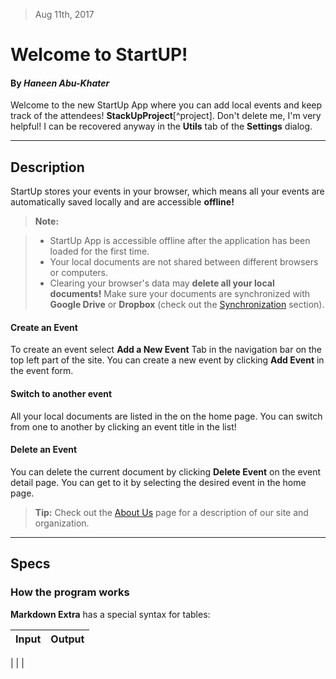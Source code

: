 > Aug 11th, 2017

Welcome to StartUP!
===================
#### By _**Haneen Abu-Khater**_

Welcome to the new StartUp App where you can add local events and keep track of the attendees! **StackUpProject**[^project]. Don't delete me, I'm very helpful! I can be recovered anyway in the **Utils** tab of the <i class="icon-cog"></i> **Settings** dialog.


----------


Description
-------------

StartUp stores your events in your browser, which means all your events are automatically saved locally and are accessible **offline!**

> **Note:**

> - StartUp App is accessible offline after the application has been loaded for the first time.
> - Your local documents are not shared between different browsers or computers.
> - Clearing your browser's data may **delete all your local documents!** Make sure your documents are synchronized with **Google Drive** or **Dropbox** (check out the [<i class="icon-refresh"></i> Synchronization](#synchronization) section).

#### <i class="icon-file"></i> Create an Event

To create an event select <i class="icon-folder-open"></i> **Add a New Event** Tab in the navigation bar on the top left part of the site. You can create a new event by clicking <i class="icon-file"></i> **Add Event** in the event form.

#### <i class="icon-folder-open"></i> Switch to another event

All your local documents are listed in the on the home page. You can switch from one to another by clicking an event title in the list!

#### <i class="icon-trash"></i> Delete an Event

You can delete the current document by clicking <i class="icon-trash"></i> **Delete Event** on the event detail page. You can get to it by selecting the desired event in the home page.

> **Tip:** Check out the [<i class="icon-upload"></i> About Us](#publish-a-document) page for a description of our site and organization.

----------


Specs
--------------------


### How the program works

**Markdown Extra** has a special syntax for tables:

Input     | Output
-------- | ---
 | 
    |
    |
